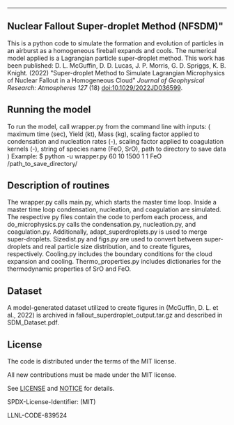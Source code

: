 ----------------
Nuclear Fallout Super-droplet Method (NFSDM)"
----------------

This is a python code to simulate the formation and evolution of particles in an airburst as a homogeneous fireball expands and cools. The
numerical model applied is a Lagrangian particle super-droplet method. This work has been published: D. L. McGuffin, D. D. Lucas, J. P. Morris, G. D. Spriggs, K. B. Knight. (2022) "Super-droplet Method to Simulate Lagrangian Microphysics of Nuclear Fallout in a Homogeneous Cloud" *Journal of Geophysical Research: Atmospheres 127* (18) [doi:10.1029/2022JD036599](https://doi.org/10.1029/2022JD036599).

Running the model
----------------

To run the model, call wrapper.py from the command line with inputs: ( maximum time (sec), Yield (kt), Mass (kg), scaling factor applied to condensation and nucleation rates (-), scaling factor applied to coagulation kernels (-), string of species name (FeO, SrO), path to directory to save data )
Example:
$ python -u wrapper.py 60 10 1500 1 1 FeO /path_to_save_directory/

Description of routines
----------------

The wrapper.py calls main.py, which starts the master time loop. Inside a master time loop condensation, nucleation, and coagulation are simulated. The respective py files contain the code to perfom each process, and do_microphysics.py calls the condensation.py, nucleation.py, and coagulation.py.
Additionally, adapt_superdroplets.py is used to merge super-droplets. Sizedist.py and figs.py are used to convert between super-droplets and real particle size distribution, and to create figures, respectively. Cooling.py includes the boundary conditions for the cloud expansion and cooling. Thermo_properties.py includes dictionaries for the thermodynamic properties of SrO and FeO.

Dataset
----------------

A model-generated dataset utilized to create figures in (McGuffin, D. L. et al., 2022) is archived in fallout_superdroplet_output.tar.gz and described in SDM_Dataset.pdf.


License
----------------

The code is distributed under the terms of the MIT license.

All new contributions must be made under the MIT license.

See [LICENSE](https://github.com/LLNL/NFSDM/blob/main/LICENSE) and [NOTICE](https://github.com/LLNL/NFSDM/blob/main/NOTICE) for details.

SPDX-License-Identifier: (MIT)

LLNL-CODE-839524